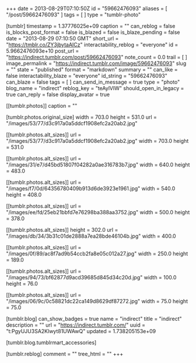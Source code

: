 +++
date = 2013-08-29T07:10:50Z
id = "59662476093"
aliases = [ "/post/59662476093" ]
tags = [ ]
type = "tumblr-photo"

[tumblr]
timestamp = 1.37776025e+09
caption = ""
can_reblog = false
is_blocks_post_format = false
is_blazed = false
is_blaze_pending = false
date = "2013-08-29 07:10:50 GMT"
short_url = "https://tmblr.co/ZY3jbytaAICz"
interactability_reblog = "everyone"
id = 5.9662476093e+10
post_url = "https://indirect.tumblr.com/post/59662476093"
note_count = 0.0
trail = [ ]
image_permalink = "https://indirect.tumblr.com/image/59662476093"
slug = ""
state = "published"
format = "markdown"
summary = ""
can_like = false
interactability_blaze = "everyone"
id_string = "59662476093"
can_blaze = false
tags = [ ]
can_send_in_message = true
type = "photo"
blog_name = "indirect"
reblog_key = "teAylVIW"
should_open_in_legacy = true
can_reply = false
display_avatar = true

[[tumblr.photos]]
caption = ""

[tumblr.photos.original_size]
width = 703.0
height = 531.0
url = "/images/53/77/d3c917a0a5ddcf1908efc2a20ab2.jpg"

[[tumblr.photos.alt_sizes]]
url = "/images/53/77/d3c917a0a5ddcf1908efc2a20ab2.jpg"
width = 703.0
height = 531.0

[[tumblr.photos.alt_sizes]]
url = "/images/31/e7/d45bd51807f04282a0ae316783b7.jpg"
width = 640.0
height = 483.0

[[tumblr.photos.alt_sizes]]
url = "/images/f7/0d/64356780409b913d6de3923e1961.jpg"
width = 540.0
height = 408.0

[[tumblr.photos.alt_sizes]]
url = "/images/ee/fd/25eb21bbfd7e76298ba388aa3752.jpg"
width = 500.0
height = 378.0

[[tumblr.photos.alt_sizes]]
height = 302.0
url = "/images/db/34/3b31c01de2888a7ea28bde46104b.jpg"
width = 400.0

[[tumblr.photos.alt_sizes]]
url = "/images/0f/89/ac8f7ad9b54ccb2fa8e05c012a27.jpg"
width = 250.0
height = 189.0

[[tumblr.photos.alt_sizes]]
url = "/images/94/73/bf62877d9acd39685d845d34c20d.jpg"
width = 100.0
height = 76.0

[[tumblr.photos.alt_sizes]]
url = "/images/06/9c/0c58821dc22ca149d8629df87272.jpg"
width = 75.0
height = 75.0

[tumblr.blog]
can_show_badges = true
name = "indirect"
title = "indirect"
description = ""
url = "https://indirect.tumblr.com/"
uuid = "t:PgyUJU3SA2Klwyt81UWAwQ"
updated = 1.738205153e+09

[tumblr.blog.tumblrmart_accessories]

[tumblr.reblog]
comment = ""
tree_html = ""
+++
